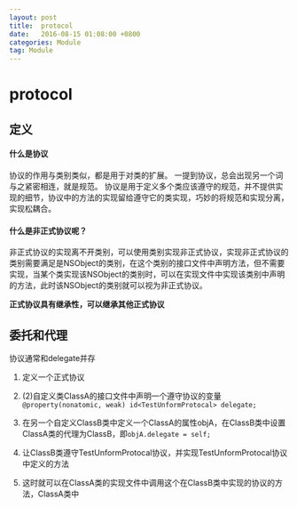 ```yaml
---
layout: post
title:  protocol
date:   2016-08-15 01:08:00 +0800
categories: Module
tag: Module
---
```


# protocol  

## 定义  

#### 什么是协议  

协议的作用与类别类似，都是用于对类的扩展。
一提到协议，总会出现另一个词与之紧密相连，就是规范。
协议是用于定义多个类应该遵守的规范，并不提供实现的细节，协议中的方法的实现留给遵守它的类实现，巧妙的将规范和实现分离，实现松耦合。
#### 什么是非正式协议呢？  

非正式协议的实现离不开类别，可以使用类别实现非正式协议，实现非正式协议的类别需要满足是NSObject的类别，在这个类别的接口文件中声明方法，但不需要实现，当某个类实现该NSObject的类别时，可以在实现文件中实现该类别中声明的方法，此时该NSObject的类别就可以视为非正式协议。

**正式协议具有继承性，可以继承其他正式协议**

## 委托和代理  

协议通常和delegate并存
1. 定义一个正式协议  

2. (2)自定义类ClassA的接口文件中声明一个遵守协议的变量`@property(nonatomic, weak) id<TestUnformProtocal> delegate;
`  

3. 在另一个自定义ClassB类中定义一个ClassA的属性objA，在ClassB类中设置ClassA类的代理为ClassB，即`objA.delegate = self;`  

4. 让ClassB类遵守TestUnformProtocal协议，并实现TestUnformProtocal协议中定义的方法  

5. 这时就可以在ClassA类的实现文件中调用这个在ClassB类中实现的协议的方法，ClassA类中
